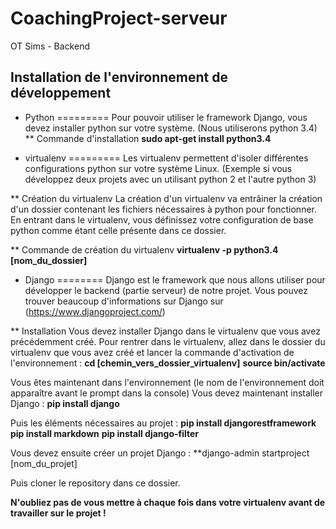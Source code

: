 # CoachingProject-serveur
OT  Sims - Backend

## Installation de l'environnement de développement

* Python
=========
Pour pouvoir utiliser le framework Django, vous devez installer python sur votre système. (Nous utiliserons python 3.4)
** Commande d'installation
**sudo apt-get install python3.4**

* virtualenv
=========
Les virtualenv permettent d'isoler différentes configurations python sur votre système Linux. (Exemple si vous développez deux projets avec un utilisant python 2 et l'autre python 3)

** Création du virtualenv
La création d'un virtualenv va entrâiner la création d'un dossier contenant les fichiers nécessaires à python pour fonctionner. En entrant dans le virtualenv, vous définissez votre configuration de base python comme étant celle présente dans ce dossier. 

** Commande de création du virtualenv
**virtualenv -p python3.4 [nom_du_dossier]**

* Django
========
Django est le framework que nous allons utiliser pour développer le backend (partie serveur) de notre projet. 
Vous pouvez trouver beaucoup d'informations sur Django sur (https://www.djangoproject.com/)

** Installation
Vous devez installer Django dans le virtualenv que vous avez précédemment créé.
Pour rentrer dans le virtualenv, allez dans le dossier du virtualenv que vous avez créé et lancer la commande d'activation de l'environnement :
**cd [chemin_vers_dossier_virtualenv]**
**source bin/activate**

Vous êtes maintenant dans l'environnement (le nom de l'environnement doit apparaître avant le prompt dans la console)
Vous devez maintenant installer Django :
**pip install django**

Puis les éléments nécessaires au projet :
**pip install djangorestframework**
**pip install markdown**
**pip install django-filter**

Vous devez ensuite créer un projet Django :
**django-admin startproject [nom_du_projet]

Puis cloner le repository dans ce dossier.

**N'oubliez pas de vous mettre à chaque fois dans votre virtualenv avant de travailler sur le projet !**



